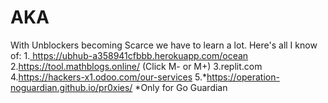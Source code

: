 # AKA
With Unblockers becoming Scarce we have to learn a lot. Here's all I know of:
1.[
](https://ubhub-a358941cfbbb.herokuapp.com/ocean)https://ubhub-a358941cfbbb.herokuapp.com/ocean
2.https://tool.mathblogs.online/ (Click M- or M+)
3.replit.com
4.https://hackers-x1.odoo.com/our-services
5.*https://operation-noguardian.github.io/pr0xies/
*Only for Go Guardian
